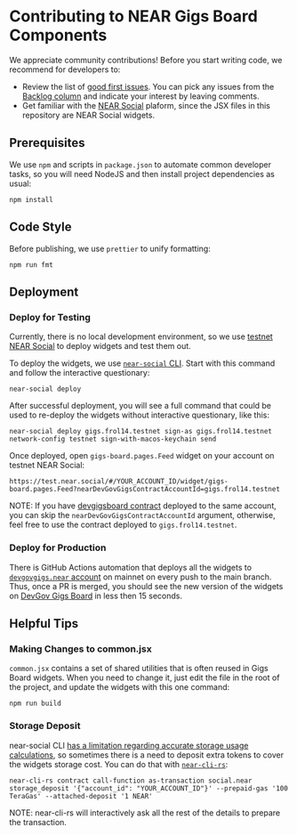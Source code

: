# Contributing to NEAR Gigs Board Components

We appreciate community contributions! Before you start writing code, we recommend for developers to:
- Review the list of [good first issues](https://github.com/near/devgigsboard-widgets/contribute). You can pick any issues from the [Backlog column](https://github.com/orgs/near/projects/60) and indicate your interest by leaving comments. 
- Get familiar with the [NEAR Social](https://thewiki.near.page/PastPresentAndFutureOfNearSocial) plaform, since the JSX files in this repository are NEAR Social widgets.


## Prerequisites

We use `npm` and scripts in `package.json` to automate common developer tasks, so you will need NodeJS and then install project dependencies as usual:

```
npm install
```


## Code Style

Before publishing, we use `prettier` to unify formatting:

```
npm run fmt
```


## Deployment

### Deploy for Testing

Currently, there is no local development environment, so we use [testnet NEAR Social](https://test.near.social) to deploy widgets and test them out.

To deploy the widgets, we use [`near-social` CLI](https://github.com/FroVolod/near-social). Start with this command and follow the interactive questionary:

```
near-social deploy
```

After successful deployment, you will see a full command that could be used to re-deploy the widgets without interactive questionary, like this:

```
near-social deploy gigs.frol14.testnet sign-as gigs.frol14.testnet network-config testnet sign-with-macos-keychain send
```

Once deployed, open `gigs-board.pages.Feed` widget on your account on testnet NEAR Social:

```
https://test.near.social/#/YOUR_ACCOUNT_ID/widget/gigs-board.pages.Feed?nearDevGovGigsContractAccountId=gigs.frol14.testnet
```

NOTE: If you have [devgigsboard contract](https://github.com/near/devgigsboard) deployed to the same account, you can skip the `nearDevGovGigsContractAccountId` argument, otherwise, feel free to use the contract deployed to `gigs.frol14.testnet`.

### Deploy for Production

There is GitHub Actions automation that deploys all the widgets to [`devgovgigs.near` account](https://near.social/#/mob.near/widget/MyPage?accountId=devgovgigs.near) on mainnet on every push to the main branch.
Thus, once a PR is merged, you should see the new version of the widgets on [DevGov Gigs Board](https://devgovgigs.near.social) in less then 15 seconds.


## Helpful Tips

### Making Changes to common.jsx

`common.jsx` contains a set of shared utilities that is often reused in Gigs Board widgets. When you need to change it, just edit the file in the root of the project, and update the widgets with this one command:

```
npm run build
```

### Storage Deposit

near-social CLI [has a limitation regarding accurate storage usage calculations](https://github.com/FroVolod/near-social/issues/18), so sometimes there is a need to deposit extra tokens to cover the widgets storage cost.
You can do that with [`near-cli-rs`](https://near.cli.rs):

```
near-cli-rs contract call-function as-transaction social.near storage_deposit '{"account_id": "YOUR_ACCOUNT_ID"}' --prepaid-gas '100 TeraGas' --attached-deposit '1 NEAR'
```

NOTE: near-cli-rs will interactively ask all the rest of the details to prepare the transaction.
